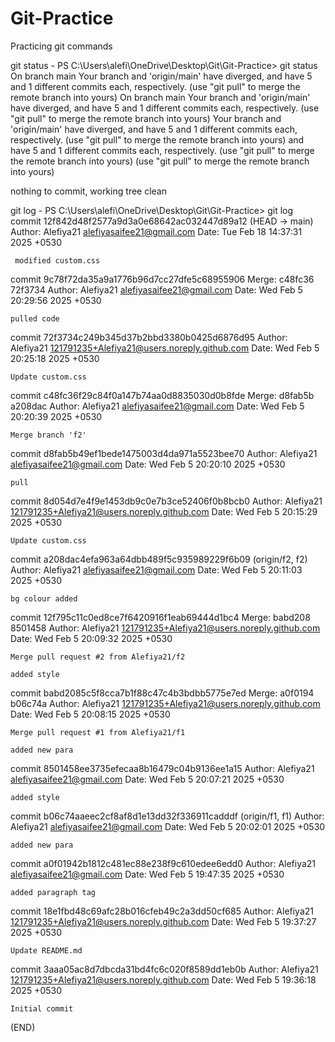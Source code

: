 # Git-Practice
Practicing git commands

git status -
PS C:\Users\alefi\OneDrive\Desktop\Git\Git-Practice> git status
On branch main
Your branch and 'origin/main' have diverged,
and have 5 and 1 different commits each, respectively.
  (use "git pull" to merge the remote branch into yours)
On branch main
Your branch and 'origin/main' have diverged,
and have 5 and 1 different commits each, respectively.
  (use "git pull" to merge the remote branch into yours)
Your branch and 'origin/main' have diverged,
and have 5 and 1 different commits each, respectively.
  (use "git pull" to merge the remote branch into yours)
and have 5 and 1 different commits each, respectively.
  (use "git pull" to merge the remote branch into yours)
  (use "git pull" to merge the remote branch into yours)

nothing to commit, working tree clean

git log -
PS C:\Users\alefi\OneDrive\Desktop\Git\Git-Practice> git log
commit 12f842d48f2577a9d3a0e68642ac032447d89a12 (HEAD -> main)
Author: Alefiya21 <alefiyasaifee21@gmail.com>
Date:   Tue Feb 18 14:37:31 2025 +0530

     modified custom.css

commit 9c78f72da35a9a1776b96d7cc27dfe5c68955906
Merge: c48fc36 72f3734
Author: Alefiya21 <alefiyasaifee21@gmail.com>
Date:   Wed Feb 5 20:29:56 2025 +0530

    pulled code

commit 72f3734c249b345d37b2bbd3380b0425d6876d95
Author: Alefiya21 <121791235+Alefiya21@users.noreply.github.com>
Date:   Wed Feb 5 20:25:18 2025 +0530

    Update custom.css

commit c48fc36f29c84f0a147b74aa0d8835030d0b8fde
Merge: d8fab5b a208dac
Author: Alefiya21 <alefiyasaifee21@gmail.com>
Date:   Wed Feb 5 20:20:39 2025 +0530

    Merge branch 'f2'

commit d8fab5b49ef1bede1475003d4da971a5523bee70
Author: Alefiya21 <alefiyasaifee21@gmail.com>
Date:   Wed Feb 5 20:20:10 2025 +0530

    pull

commit 8d054d7e4f9e1453db9c0e7b3ce52406f0b8bcb0
Author: Alefiya21 <121791235+Alefiya21@users.noreply.github.com>
Date:   Wed Feb 5 20:15:29 2025 +0530

    Update custom.css

commit a208dac4efa963a64dbb489f5c935989229f6b09 (origin/f2, f2)
Author: Alefiya21 <alefiyasaifee21@gmail.com>
Date:   Wed Feb 5 20:11:03 2025 +0530

    bg colour added

commit 12f795c11c0ed8ce7f6420916f1eab69444d1bc4
Merge: babd208 8501458
Author: Alefiya21 <121791235+Alefiya21@users.noreply.github.com>
Date:   Wed Feb 5 20:09:32 2025 +0530

    Merge pull request #2 from Alefiya21/f2

    added style

commit babd2085c5f8cca7b1f88c47c4b3bdbb5775e7ed
Merge: a0f0194 b06c74a
Author: Alefiya21 <121791235+Alefiya21@users.noreply.github.com>
Date:   Wed Feb 5 20:08:15 2025 +0530

    Merge pull request #1 from Alefiya21/f1

    added new para

commit 8501458ee3735efecaa8b16479c04b9136ee1a15
Author: Alefiya21 <alefiyasaifee21@gmail.com>
Date:   Wed Feb 5 20:07:21 2025 +0530

    added style

commit b06c74aaeec2cf8af8d1e13dd32f336911cadddf (origin/f1, f1)
Author: Alefiya21 <alefiyasaifee21@gmail.com>
Date:   Wed Feb 5 20:02:01 2025 +0530

    added new para

commit a0f01942b1812c481ec88e238f9c610edee6edd0
Author: Alefiya21 <alefiyasaifee21@gmail.com>
Date:   Wed Feb 5 19:47:35 2025 +0530

    added paragraph tag

commit 18e1fbd48c69afc28b016cfeb49c2a3dd50cf685
Author: Alefiya21 <121791235+Alefiya21@users.noreply.github.com>
Date:   Wed Feb 5 19:37:27 2025 +0530

    Update README.md

commit 3aaa05ac8d7dbcda31bd4fc6c020f8589dd1eb0b
Author: Alefiya21 <121791235+Alefiya21@users.noreply.github.com>
Date:   Wed Feb 5 19:36:18 2025 +0530

    Initial commit
(END)



